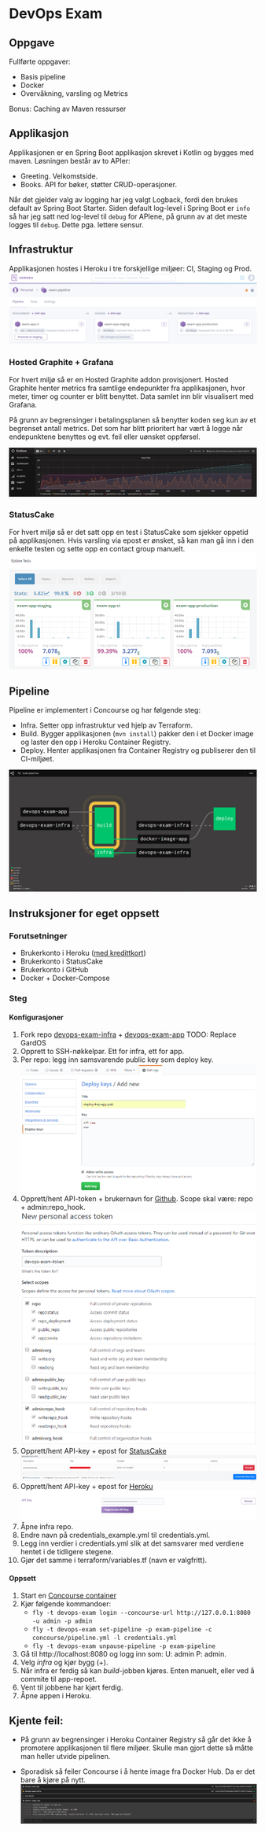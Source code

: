 # DevOps Exam

## Oppgave

Fullførte oppgaver:

- Basis pipeline
- Docker
- Overvåkning, varsling og Metrics

Bonus: Caching av Maven ressurser

## Applikasjon

Applikasjonen er en Spring Boot applikasjon skrevet i Kotlin og bygges med maven.
Løsningen består av to APIer:

- Greeting. Velkomstside.
- Books. API for bøker, støtter CRUD-operasjoner.

Når det gjelder valg av logging har jeg valgt Logback, fordi den brukes default av Spring Boot Starter. Siden default log-level i Spring Boot er `info` så har jeg satt ned log-level til `debug` for APIene, på grunn av at det meste logges til `debug`. Dette pga. lettere sensur.

## Infrastruktur

Applikasjonen hostes i Heroku i tre forskjellige miljøer: CI, Staging og Prod.
![heroku.PNG](img/heroku.PNG)

### Hosted Graphite + Grafana

For hvert miljø så er en Hosted Graphite addon provisjonert. Hosted Graphite henter metrics fra samtlige endepunkter fra applikasjonen, hvor meter, timer og counter er blitt benyttet. Data samlet inn blir visualisert med Grafana.

På grunn av begrensinger i betalingsplanen så benytter koden seg kun av et begrenset antall metrics. Det som har blitt prioritert har vært å logge når endepunktene benyttes og evt. feil eller uønsket oppførsel.

![grafana.PNG](img/grafana.PNG)

### StatusCake

For hvert miljø så er det satt opp en test i StatusCake som sjekker oppetid på applikasjonen. Hvis varsling via epost er ønsket, så kan man gå inn i den enkelte testen og sette opp en contact group manuelt.
![statuscake.PNG](img/statuscake.PNG)

## Pipeline

Pipeline er implementert i Concourse og har følgende steg:

- Infra. Setter opp infrastruktur ved hjelp av Terraform.
- Build. Bygger applikasjonen (`mvn install`) pakker den i et Docker image og laster den opp i Heroku Container Registry.
- Deploy. Henter applikasjonen fra Container Registry og publiserer den til CI-miljøet.

![pipeline.PNG](img/pipeline.PNG)

## Instruksjoner for eget oppsett

### Forutsetninger

- Brukerkonto i Heroku ([med kredittkort](https://dashboard.heroku.com/account/billing))
- Brukerkonto i StatusCake
- Brukerkonto i GitHub
- Docker + Docker-Compose

### Steg

#### Konfigurasjoner

1. Fork repo [devops-exam-infra](https://github.com/GardOS/devops-exam-infra) + [devops-exam-app](https://github.com/GardOS/devops-exam-app) TODO: Replace GardOS
2. Opprett to SSH-nøkkelpar. Ett for infra, ett for app.
3. Per repo: legg inn samsvarende public key som deploy key. ![github-deploy-key.PNG](img/github-deploy-key.PNG)
4. Opprett/hent API-token + brukernavn for [Github](https://github.com/settings/tokens/new). Scope skal være: repo + admin:repo_hook. ![github-token.PNG](img/github-token.PNG)
5. Opprett/hent API-key + epost for [StatusCake](https://app.statuscake.com/User.php) ![statuscake-key.PNG](img/statuscake-key.PNG)
6. Opprett/hent API-key + epost for [Heroku](https://dashboard.heroku.com/account) ![heroku-key.PNG](img/heroku-key.PNG)
7. Åpne infra repo.
8. Endre navn på credentials_example.yml til credentials.yml.
9. Legg inn verdier i credentials.yml slik at det samsvarer med verdiene hentet i de tidligere stegene.
10. Gjør det samme i terraform/variables.tf (navn er valgfritt).

#### Oppsett

1. Start en [Concourse container](https://raw.githubusercontent.com/starkandwayne/concourse-tutorial/master/docker-compose.yml)
2. Kjør følgende kommandoer:
   - `fly -t devops-exam login --concourse-url http://127.0.0.1:8080 -u admin -p admin`
   - `fly -t devops-exam set-pipeline -p exam-pipeline -c concourse/pipeline.yml -l credentials.yml`
   - `fly -t devops-exam unpause-pipeline -p exam-pipeline`
3. Gå til http://localhost:8080 og logg inn som: U: admin P: admin.
4. Velg _infra_ og kjør bygg (+).
5. Når infra er ferdig så kan _build_-jobben kjøres. Enten manuelt, eller ved å commite til app-repoet.
6. Vent til jobbene har kjørt ferdig.
7. Åpne appen i Heroku.

## Kjente feil:

- På grunn av begrensinger i Heroku Container Registry så går det ikke å promotere applikasjonen til flere miljøer. Skulle man gjort dette så måtte man heller utvide pipelinen.

- Sporadisk så feiler Concourse i å hente image fra Docker Hub. Da er det bare å kjøre på nytt. ![error.PNG](img/error.PNG)
